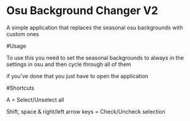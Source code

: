 # Osu Background Changer V2
 A simple application that replaces the seasonal osu backgrounds with custom ones




#Usage

To use this you need to set the seasonal backgrounds to always in the settings in osu and then cycle through all of them


if you've done that you just have to open the application



#Shortcuts

A = Select/Unselect all

Shift, space & right/left arrow keys = Check/Uncheck selection